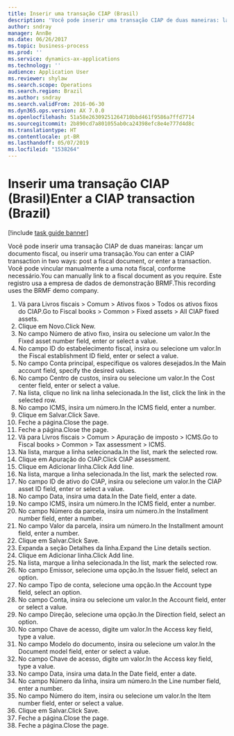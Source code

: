 ```yaml
---
title: Inserir uma transação CIAP (Brasil)
description: 'Você pode inserir uma transação CIAP de duas maneiras: lançando uma nota fiscal ou inserindo uma transação.'
author: sndray
manager: AnnBe
ms.date: 06/26/2017
ms.topic: business-process
ms.prod: ''
ms.service: dynamics-ax-applications
ms.technology: ''
audience: Application User
ms.reviewer: shylaw
ms.search.scope: Operations
ms.search.region: Brazil
ms.author: sndray
ms.search.validFrom: 2016-06-30
ms.dyn365.ops.version: AX 7.0.0
ms.openlocfilehash: 51a58e26309251264710bbd461f9586a7ffd7714
ms.sourcegitcommit: 2b890cd7a801055ab0ca24398efc8e4e777d4d8c
ms.translationtype: HT
ms.contentlocale: pt-BR
ms.lasthandoff: 05/07/2019
ms.locfileid: "1538264"
---
```

# <a name="enter-a-ciap-transaction-brazil"></a><span data-ttu-id="7ad20-103">Inserir uma transação CIAP (Brasil)</span><span class="sxs-lookup"><span data-stu-id="7ad20-103">Enter a CIAP transaction (Brazil)</span></span>

[!include [task guide banner](../../includes/task-guide-banner.md)]

<span data-ttu-id="7ad20-104">Você pode inserir uma transação CIAP de duas maneiras: lançar um documento fiscal, ou inserir uma transação.</span><span class="sxs-lookup"><span data-stu-id="7ad20-104">You can enter a CIAP transaction in two ways: post a fiscal document, or enter a transaction.</span></span> <span data-ttu-id="7ad20-105">Você pode vincular manualmente a uma nota fiscal, conforme necessário.</span><span class="sxs-lookup"><span data-stu-id="7ad20-105">You can  manually link to a fiscal document as you require.</span></span> <span data-ttu-id="7ad20-106">Este registro usa a empresa de dados de demonstração BRMF.</span><span class="sxs-lookup"><span data-stu-id="7ad20-106">This recording uses the BRMF demo company.</span></span>

1. <span data-ttu-id="7ad20-107">Vá para Livros fiscais > Comum > Ativos fixos > Todos os ativos fixos do CIAP.</span><span class="sxs-lookup"><span data-stu-id="7ad20-107">Go to Fiscal books > Common > Fixed assets > All CIAP fixed assets.</span></span>
2. <span data-ttu-id="7ad20-108">Clique em Novo.</span><span class="sxs-lookup"><span data-stu-id="7ad20-108">Click New.</span></span>
3. <span data-ttu-id="7ad20-109">No campo Número de ativo fixo, insira ou selecione um valor.</span><span class="sxs-lookup"><span data-stu-id="7ad20-109">In the Fixed asset number field, enter or select a value.</span></span>
4. <span data-ttu-id="7ad20-110">No campo ID do estabelecimento fiscal, insira ou selecione um valor.</span><span class="sxs-lookup"><span data-stu-id="7ad20-110">In the Fiscal establishment ID field, enter or select a value.</span></span>
5. <span data-ttu-id="7ad20-111">No campo Conta principal, especifique os valores desejados.</span><span class="sxs-lookup"><span data-stu-id="7ad20-111">In the Main account field, specify the desired values.</span></span>
6. <span data-ttu-id="7ad20-112">No campo Centro de custos, insira ou selecione um valor.</span><span class="sxs-lookup"><span data-stu-id="7ad20-112">In the Cost center field, enter or select a value.</span></span>
7. <span data-ttu-id="7ad20-113">Na lista, clique no link na linha selecionada.</span><span class="sxs-lookup"><span data-stu-id="7ad20-113">In the list, click the link in the selected row.</span></span>
8. <span data-ttu-id="7ad20-114">No campo ICMS, insira um número.</span><span class="sxs-lookup"><span data-stu-id="7ad20-114">In the ICMS field, enter a number.</span></span>
9. <span data-ttu-id="7ad20-115">Clique em Salvar.</span><span class="sxs-lookup"><span data-stu-id="7ad20-115">Click Save.</span></span>
10. <span data-ttu-id="7ad20-116">Feche a página.</span><span class="sxs-lookup"><span data-stu-id="7ad20-116">Close the page.</span></span>
11. <span data-ttu-id="7ad20-117">Feche a página.</span><span class="sxs-lookup"><span data-stu-id="7ad20-117">Close the page.</span></span>
12. <span data-ttu-id="7ad20-118">Vá para Livros fiscais > Comum > Apuração de imposto > ICMS.</span><span class="sxs-lookup"><span data-stu-id="7ad20-118">Go to Fiscal books > Common > Tax assessment > ICMS.</span></span>
13. <span data-ttu-id="7ad20-119">Na lista, marque a linha selecionada.</span><span class="sxs-lookup"><span data-stu-id="7ad20-119">In the list, mark the selected row.</span></span>
14. <span data-ttu-id="7ad20-120">Clique em Apuração do CIAP.</span><span class="sxs-lookup"><span data-stu-id="7ad20-120">Click CIAP assessment.</span></span>
15. <span data-ttu-id="7ad20-121">Clique em Adicionar linha.</span><span class="sxs-lookup"><span data-stu-id="7ad20-121">Click Add line.</span></span>
16. <span data-ttu-id="7ad20-122">Na lista, marque a linha selecionada.</span><span class="sxs-lookup"><span data-stu-id="7ad20-122">In the list, mark the selected row.</span></span>
17. <span data-ttu-id="7ad20-123">No campo ID de ativo do CIAP, insira ou selecione um valor.</span><span class="sxs-lookup"><span data-stu-id="7ad20-123">In the CIAP asset ID field, enter or select a value.</span></span>
18. <span data-ttu-id="7ad20-124">No campo Data, insira uma data.</span><span class="sxs-lookup"><span data-stu-id="7ad20-124">In the Date field, enter a date.</span></span>
19. <span data-ttu-id="7ad20-125">No campo ICMS, insira um número.</span><span class="sxs-lookup"><span data-stu-id="7ad20-125">In the ICMS field, enter a number.</span></span>
20. <span data-ttu-id="7ad20-126">No campo Número da parcela, insira um número.</span><span class="sxs-lookup"><span data-stu-id="7ad20-126">In the Installment number field, enter a number.</span></span>
21. <span data-ttu-id="7ad20-127">No campo Valor da parcela, insira um número.</span><span class="sxs-lookup"><span data-stu-id="7ad20-127">In the Installment amount field, enter a number.</span></span>
22. <span data-ttu-id="7ad20-128">Clique em Salvar.</span><span class="sxs-lookup"><span data-stu-id="7ad20-128">Click Save.</span></span>
23. <span data-ttu-id="7ad20-129">Expanda a seção Detalhes da linha.</span><span class="sxs-lookup"><span data-stu-id="7ad20-129">Expand the Line details section.</span></span>
24. <span data-ttu-id="7ad20-130">Clique em Adicionar linha.</span><span class="sxs-lookup"><span data-stu-id="7ad20-130">Click Add line.</span></span>
25. <span data-ttu-id="7ad20-131">Na lista, marque a linha selecionada.</span><span class="sxs-lookup"><span data-stu-id="7ad20-131">In the list, mark the selected row.</span></span>
26. <span data-ttu-id="7ad20-132">No campo Emissor, selecione uma opção.</span><span class="sxs-lookup"><span data-stu-id="7ad20-132">In the Issuer field, select an option.</span></span>
27. <span data-ttu-id="7ad20-133">No campo Tipo de conta, selecione uma opção.</span><span class="sxs-lookup"><span data-stu-id="7ad20-133">In the Account type field, select an option.</span></span>
28. <span data-ttu-id="7ad20-134">No campo Conta, insira ou selecione um valor.</span><span class="sxs-lookup"><span data-stu-id="7ad20-134">In the Account field, enter or select a value.</span></span>
29. <span data-ttu-id="7ad20-135">No campo Direção, selecione uma opção.</span><span class="sxs-lookup"><span data-stu-id="7ad20-135">In the Direction field, select an option.</span></span>
30. <span data-ttu-id="7ad20-136">No campo Chave de acesso, digite um valor.</span><span class="sxs-lookup"><span data-stu-id="7ad20-136">In the Access key field, type a value.</span></span>
31. <span data-ttu-id="7ad20-137">No campo Modelo do documento, insira ou selecione um valor.</span><span class="sxs-lookup"><span data-stu-id="7ad20-137">In the Document model field, enter or select a value.</span></span>
32. <span data-ttu-id="7ad20-138">No campo Chave de acesso, digite um valor.</span><span class="sxs-lookup"><span data-stu-id="7ad20-138">In the Access key field, type a value.</span></span>
33. <span data-ttu-id="7ad20-139">No campo Data, insira uma data.</span><span class="sxs-lookup"><span data-stu-id="7ad20-139">In the Date field, enter a date.</span></span>
34. <span data-ttu-id="7ad20-140">No campo Número da linha, insira um número.</span><span class="sxs-lookup"><span data-stu-id="7ad20-140">In the Line number field, enter a number.</span></span>
35. <span data-ttu-id="7ad20-141">No campo Número do item, insira ou selecione um valor.</span><span class="sxs-lookup"><span data-stu-id="7ad20-141">In the Item number field, enter or select a value.</span></span>
36. <span data-ttu-id="7ad20-142">Clique em Salvar.</span><span class="sxs-lookup"><span data-stu-id="7ad20-142">Click Save.</span></span>
37. <span data-ttu-id="7ad20-143">Feche a página.</span><span class="sxs-lookup"><span data-stu-id="7ad20-143">Close the page.</span></span>
38. <span data-ttu-id="7ad20-144">Feche a página.</span><span class="sxs-lookup"><span data-stu-id="7ad20-144">Close the page.</span></span>

